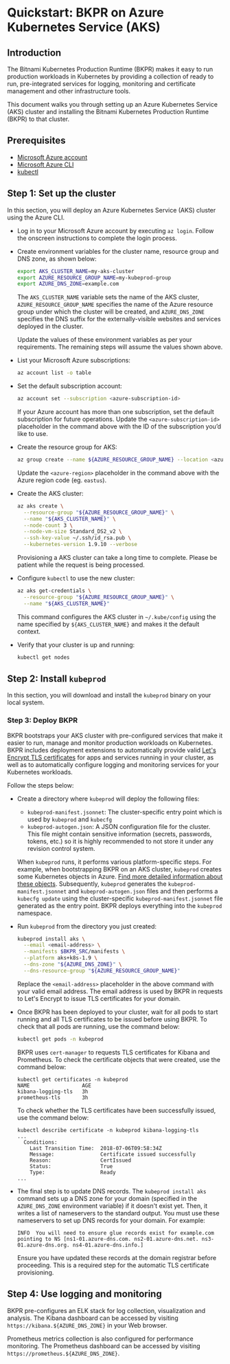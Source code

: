 # Quickstart: BKPR on Azure Kubernetes Service (AKS)

## Introduction
The Bitnami Kubernetes Production Runtime (BKPR) makes it easy to run production workloads in Kubernetes by providing a collection of ready to run, pre-integrated services for logging, monitoring and certificate management and other infrastructure tools.

This document walks you through setting up an Azure Kubernetes Service (AKS) cluster and installing the Bitnami Kubernetes Production Runtime (BKPR) to that cluster.

## Prerequisites
* [Microsoft Azure account](https://azure.microsoft.com)
* [Microsoft Azure CLI](https://docs.microsoft.com/en-us/cli/azure/install-azure-cli?view=azure-cli-latest)
* [kubectl](https://kubernetes.io/docs/tasks/tools/install-kubectl/)

## Step 1: Set up the cluster
In this section, you will deploy an Azure Kubernetes Service (AKS) cluster using the Azure CLI.

* Log in to your Microsoft Azure account by executing `az login`. Follow the onscreen instructions to complete the login process.
* Create environment variables for the cluster name, resource group and DNS zone, as shown below:

  ```bash
  export AKS_CLUSTER_NAME=my-aks-cluster
  export AZURE_RESOURCE_GROUP_NAME=my-kubeprod-group
  export AZURE_DNS_ZONE=example.com
  ```

  The `AKS_CLUSTER_NAME` variable sets the name of the AKS cluster, `AZURE_RESOURCE_GROUP_NAME` specifies the name of the Azure resource group under which the cluster will be created, and `AZURE_DNS_ZONE` specifies the DNS suffix for the externally-visible websites and services deployed in the cluster.

  Update the values of these environment variables as per your requirements. The remaining steps will assume the values shown above.

* List your Microsoft Azure subscriptions:

  ```bash
  az account list -o table
  ``` 

* Set the default subscription account:

  ```bash
  az account set --subscription <azure-subscription-id>
  ```

  If your Azure account has more than one subscription, set the default subscription for future operations. Update the `<azure-subscription-id>` placeholder in the command above with the ID of the subscription you’d like to use.

* Create the resource group for AKS:

  ```bash
  az group create --name ${AZURE_RESOURCE_GROUP_NAME} --location <azure-region>
  ```

  Update the `<azure-region>` placeholder in the command above with the Azure region code (eg. `eastus`).

* Create the AKS cluster:

  ```bash
  az aks create \
    --resource-group "${AZURE_RESOURCE_GROUP_NAME}" \
    --name "${AKS_CLUSTER_NAME}" \
    --node-count 3 \
    --node-vm-size Standard_DS2_v2 \
    --ssh-key-value ~/.ssh/id_rsa.pub \
    --kubernetes-version 1.9.10 --verbose
  ```

  Provisioning a AKS cluster can take a long time to complete. Please be patient while the request is being processed.

* Configure `kubectl` to use the new cluster:

  ```bash
  az aks get-credentials \
    --resource-group "${AZURE_RESOURCE_GROUP_NAME}" \
    --name "${AKS_CLUSTER_NAME}"
  ```

  This command configures the AKS cluster in `~/.kube/config` using the name specified by `${AKS_CLUSTER_NAME}` and makes it the default context.

* Verify that your cluster is up and running:

  ```bash
  kubectl get nodes
  ```

## Step 2: Install `kubeprod`
In this section, you will download and install the `kubeprod` binary on your local system.



### Step 3: Deploy BKPR
BKPR bootstraps your AKS cluster with pre-configured services that make it easier to run, manage and monitor production workloads on Kubernetes. BKPR includes deployment extensions to automatically provide valid [Let's Encrypt TLS certificates](https://letsencrypt.org/) for apps and services running in your cluster, as well as to automatically configure logging and monitoring services for your Kubernetes workloads.

Follow the steps below:

* Create a directory where `kubeprod` will deploy the following files:

  * `kubeprod-manifest.jsonnet`: The cluster-specific entry point which is used by `kubeprod` and `kubecfg`
  * `kubeprod-autogen.json`: A JSON configuration file for the cluster. This file might contain sensitive information (secrets, passwords, tokens, etc.) so it is highly recommended to not store it under any revision control system.

  When `kubeprod` runs, it performs various platform-specific steps. For example, when bootstrapping BKPR on an AKS cluster, `kubeprod`  creates some Kubernetes objects in Azure. [Find more detailed information about these objects](aks/objects.md). Subsequently, `kubeprod` generates the `kubeprod-manifest.jsonnet` and `kubeprod-autogen.json` files and then performs a `kubecfg update` using the cluster-specific `kubeprod-manifest.jsonnet` file generated as the entry point. BKPR deploys everything into the `kubeprod` namespace.

* Run `kubeprod` from the directory you just created:

  ```bash
  kubeprod install aks \
    --email <email-address> \
    --manifests $BKPR_SRC/manifests \
    --platform aks+k8s-1.9 \
    --dns-zone "${AZURE_DNS_ZONE}" \
    --dns-resource-group "${AZURE_RESOURCE_GROUP_NAME}" 
  ```

  Replace the `<email-address>` placeholder in the above command with your valid email address. The email address is used by BKPR in requests to Let's Encrypt to issue TLS certificates for your domain.

* Once BKPR has been deployed to your cluster, wait for all pods to start running and all TLS certificates to be issued before using BKPR.  To check that all pods are running, use the command below:

  ```bash
  kubectl get pods -n kubeprod
  ``` 

  BKPR uses `cert-manager` to requests TLS certificates for Kibana and Prometheus. To check the certificate objects that were created, use the command below:

  ```console
  kubectl get certificates -n kubeprod
  NAME                 AGE
  kibana-logging-tls   3h
  prometheus-tls       3h
  ```
 
  To check whether the TLS certificates have been successfully issued, use the command below:

  ```console
  kubectl describe certificate -n kubeprod kibana-logging-tls
  ...
    Conditions:
      Last Transition Time:  2018-07-06T09:58:34Z
      Message:               Certificate issued successfully
      Reason:                CertIssued
      Status:                True
      Type:                  Ready
  ...
  ```

* The final step is to update DNS records. The `kubeprod install aks` command sets up a DNS zone for your domain (specified in the `AZURE_DNS_ZONE` environment variable) if it doesn't exist yet. Then, it writes a list of nameservers to the standard output. You must use these nameservers to set up DNS records for your domain. For example:

  ```console
  INFO  You will need to ensure glue records exist for example.com pointing to NS [ns1-01.azure-dns.com. ns2-01.azure-dns.net. ns3-01.azure-dns.org. ns4-01.azure-dns.info.]
  ```

  Ensure you have updated these records at the domain registrar before proceeding. This is a required step for the automatic TLS certificate provisioning.

## Step 4: Use logging and monitoring
BKPR pre-configures an ELK stack for log collection, visualization and analysis. The Kibana dashboard can be accessed by visiting `https://kibana.${AZURE_DNS_ZONE}` in your Web browser.

Prometheus metrics collection is also configured for performance monitoring. The Prometheus dashboard can be accessed by visiting `https://prometheus.${AZURE_DNS_ZONE}`.

